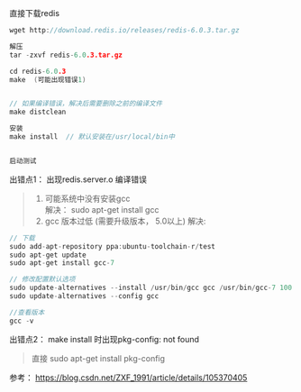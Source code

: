 ﻿
直接下载redis

```cpp
wget http://download.redis.io/releases/redis-6.0.3.tar.gz

解压
tar -zxvf redis-6.0.3.tar.gz

cd redis-6.0.3
make  (可能出现错误1)


// 如果编译错误，解决后需要删除之前的编译文件
make distclean

安装
make install  // 默认安装在/usr/local/bin中


启动测试


```



出错点1： 出现redis.server.o 编译错误
> 1. 可能系统中没有安装gcc   
> 解决： sudo apt-get install gcc
> 2. gcc 版本过低 (需要升级版本， 5.0以上)
> 解决: 

```cpp
// 下载
sudo add-apt-repository ppa:ubuntu-toolchain-r/test
sudo apt-get update 
sudo apt-get install gcc-7

// 修改配置默认选项
sudo update-alternatives --install /usr/bin/gcc gcc /usr/bin/gcc-7 100
sudo update-alternatives --config gcc

//查看版本
gcc -v
```

出错点2： make install 时出现pkg-config: not found

> 直接 sudo apt-get install pkg-config  



参考：
https://blog.csdn.net/ZXF_1991/article/details/105370405
